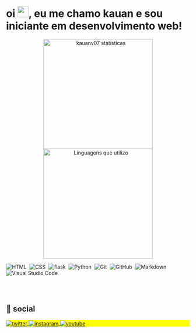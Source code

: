 <h1 align="left" size="40px">oi <img src="https://raw.githubusercontent.com/kaueMarques/kaueMarques/master/hi.gif" height="30px">, eu me chamo kauan e sou iniciante em desenvolvimento web!</h1>

<div align="center">
<img width="300em" src="https://github-readme-stats.vercel.app/api?username=kauanv07&show_icons=true&theme=vision-friendly-dark" alt="kauanv07 statisticas"/>
<img width="300em" src="https://github-readme-stats.vercel.app/api/top-langs/?username=kauanv07&layout=compact&theme=vision-friendly-dark" alt="Linguagens que utilizo"/>
</div>

![HTML](https://img.shields.io/badge/-HTML-05122A?style=flat&logo=HTML5)&nbsp;
![CSS](https://img.shields.io/badge/-CSS-05122A?style=flat&logo=CSS3&logoColor=1572B6)&nbsp;
![flask](https://img.shields.io/badge/-flask-05122A?style=flat&logo=flask)&nbsp;
![Python](https://img.shields.io/badge/-Python-05122A?style=flat&logo=python)&nbsp;
![Git](https://img.shields.io/badge/-Git-05122A?style=flat&logo=git)&nbsp;
![GitHub](https://img.shields.io/badge/-GitHub-05122A?style=flat&logo=github)&nbsp;
![Markdown](https://img.shields.io/badge/-Markdown-05122A?style=flat&logo=markdown)&nbsp;
![Visual Studio Code](https://img.shields.io/badge/-Visual%20Studio%20Code-05122A?style=flat&logo=visual-studio-code&logoColor=007ACC)&nbsp;

<br><br>

## 🤠 social

<p align="left" style="background:yellow">
<a href="https://twitter.com/KauanV07" target="_blank">
  <img align="center" src="https://img.shields.io/badge/-kauanv07-05122A?style=flat&logo=twitter" alt="twitter"/>  
</a>
<a href="https://www.instagram.com/kauanvale/" target="_blank">
 <img align="center" src="https://img.shields.io/badge/-kauanv07-05122A?style=flat&logo=instagram" alt="instagram"/>
</a>
<a href="https://replit.com/@kauan07" target="_blank">
 <img align="center" src="https://img.shields.io/badge/-kauanv07-05122A?style=flat&logo=replit" alt="youtube"/>
</a>
</p>